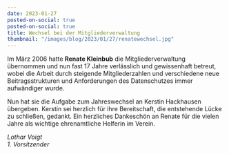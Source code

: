 ```yaml
---
date: 2023-01-27
posted-on-social: true
posted-on-social: true
title: Wechsel bei der Mitgliederverwaltung
thumbnail: "/images/blog/2023/01/27/renatewechsel.jpg"
---
```

Im März 2006 hatte **Renate Kleinbub** die Mitgliederverwaltung übernommen und nun fast 17 Jahre verlässlich und gewissenhaft betreut, wobei die Arbeit durch steigende Mitgliederzahlen und verschiedene neue Beitragsstrukturen und Anforderungen des Datenschutzes immer aufwändiger wurde.

Nun hat sie die Aufgabe zum Jahreswechsel an Kerstin Hackhausen übergeben. Kerstin sei herzlich für ihre Bereitschaft, die entstehende Lücke zu schließen, gedankt. Ein herzliches Dankeschön an Renate für die vielen Jahre als wichtige ehrenamtliche Helferin im Verein.

_Lothar Voigt  
1\. Vorsitzender_